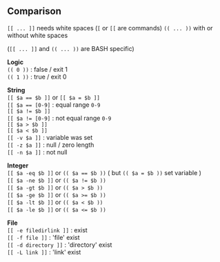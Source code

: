 Comparison
---

`[[ ... ]]` needs white spaces (`[` or `[[` are commands) 
`(( ... ))` with or without white spaces  

(`[[ ... ]]` and `(( ... ))` are BASH specific)  

**Logic**  
`(( 0 ))` : false / exit 1  
`(( 1 ))` : true / exit 0  

**String**  
`[[ $a == $b ]]` or `[[ $a = $b ]]`  
`[[ $a == [0-9]` : equal range `0-9`  
`[[ $a != $b ]]`  
`[[ $a != [0-9]` : not equal range `0-9`  
`[[ $a > $b ]]`  
`[[ $a < $b ]]`  
`[[ -v $a ]]` : variable was set  
`[[ -z $a ]]` : null / zero length  
`[[ -n $a ]]` : not null 

**Integer**  
`[[ $a -eq $b ]]` or `(( $a == $b ))` ( but `(( $a = $b ))` set variable )  
`[[ $a -ne $b ]]` or `(( $a != $b ))`  
`[[ $a -gt $b ]]` or `(( $a > $b ))`  
`[[ $a -ge $b ]]` or `(( $a >= $b ))`  
`[[ $a -lt $b ]]` or `(( $a < $b ))`  
`[[ $a -le $b ]]` or `(( $a <= $b ))`   

**File**  
`[[ -e filedirlink ]]` : exist  
`[[ -f file ]]` : 'file' exist  
`[[ -d directory ]]` : 'directory' exist  
`[[ -L link ]]` : 'link' exist  
